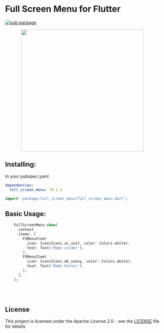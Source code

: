 # Full Screen Menu for Flutter

[![pub package](https://img.shields.io/badge/pub-0.1.1-blueviolet.svg)](https://pub.dev/packages/status_alert)

<p align="center">
  <img src="https://raw.githubusercontent.com/yako-dev/flutter-full-screen-menu/master/assets/full_screen_menu_logo.png" height="400px">
</p>


## Installing:
In your pubspec.yaml
```yaml
dependencies:
  full_screen_menu: ^0.1.1
```
```dart
import 'package:full_screen_menu/full_screen_menu.dart';
```


## Basic Usage:
```dart
    FullScreenMenu.show(
      context,
      items: [
        FSMenuItem(
          icon: Icon(Icons.ac_unit, color: Colors.white),
          text: Text('Make colder'),
        ),
        FSMenuItem(
          icon: Icon(Icons.wb_sunny, color: Colors.white),
          text: Text('Make hotter'),
        ),
      ],
    );
```
<br>
<br>


## License
This project is licensed under the Apache License 2.0 - see the [LICENSE](LICENSE) file for details
